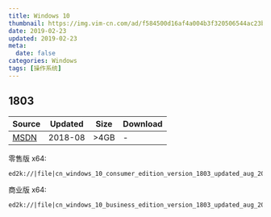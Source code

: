 ```yaml
---
title: Windows 10
thumbnail: https://img.vim-cn.com/ad/f584500d16af4a004b3f320506544ac23bc64e.png
date: 2019-02-23
updated: 2019-02-23
meta:
  date: false
categories: Windows
tags: [操作系统]
---
```


## 1803

| Source | Updated | Size | Download |
| ------ | ------- | -------- | -------- |
| <div class="unknown">[MSDN][MSDN]</div> | 2018-08 | >4GB | - |


[MSDN]: http://msdn.itellyou.cn/

零售版 x64:
```
ed2k://|file|cn_windows_10_consumer_edition_version_1803_updated_aug_2018_x64_dvd_2cf38490.iso|5275461632|FAE1391E8F1EEAB7005AE66982FCD27B|/
```


商业版 x64:

```
ed2k://|file|cn_windows_10_business_edition_version_1803_updated_aug_2018_x64_dvd_57e5b984.iso|5221404672|DD0094E00A4A1D7FB36D2FBBB82DCAED|/
```
